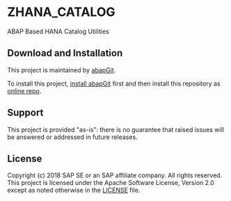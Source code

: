 # ZHANA_CATALOG
ABAP Based HANA Catalog Utilities

## Download and Installation
This project is maintained by [abapGit](https://github.com/larshp/abapGit).

To install this project, [install abapGit](https://docs.abapgit.org/guide-install.html) first and then install this repository as [online repo](https://docs.abapgit.org/guide-online-install.html).

## Support
This project is provided "as-is": there is no guarantee that raised issues will be answered or addressed in future releases.

## License

Copyright (c) 2018 SAP SE or an SAP affiliate company. All rights reserved.
This project is licensed under the Apache Software License, Version 2.0 except as noted otherwise in the [LICENSE](LICENSE) file.
